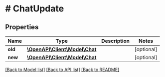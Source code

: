 # # ChatUpdate

## Properties

Name | Type | Description | Notes
------------ | ------------- | ------------- | -------------
**old** | [**\OpenAPI\Client\Model\Chat**](Chat.md) |  | [optional] 
**new** | [**\OpenAPI\Client\Model\Chat**](Chat.md) |  | [optional] 

[[Back to Model list]](../../README.md#documentation-for-models) [[Back to API list]](../../README.md#documentation-for-api-endpoints) [[Back to README]](../../README.md)


